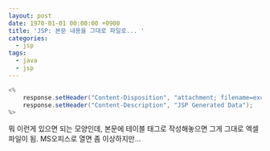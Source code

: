 ```yaml
---
layout: post
date: 1970-01-01 00:00:00 +0900
title: 'JSP: 본문 내용을 그대로 파일로... '
categories:
  - jsp
tags:
  - java
  - jsp
---
```


```java
<%
	response.setHeader("Content-Disposition", "attachment; filename=excel.xls");
	response.setHeader("Content-Description", "JSP Generated Data");
%>
```
뭐 이런게 있으면 되는 모양인데, 본문에 테이블 태그로 작성해놓으면 그게 그대로 엑셀 파일이 됨. MS오피스로 열면 좀 이상하지만...
